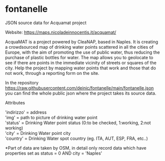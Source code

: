 # fontanelle
JSON source data for Acquamat project

Website: https://maps.nicoladeinnocentis.it/acquamat/

AcquaMAT is a project powered by CleaNAP, based in Naples. It is creating a crowdsourced map of drinking water points 
scattered in all the cities of Europe, with the aim of promoting the use of public water, thus reducing the purchase 
of plastic bottles for water.
The map allows you to geolocate to see if there are points in the immediate vicinity of streets or squares of the city. 
Help the project by mapping water points that work and those that do not work, through a reporting form on the site.

In the repository https://raw.githubusercontent.com/deinic/fontanelle/main/fontanelle.json
you can find the whole public json where the project takes its source data.

Attributes

'indirizzo' = address <br>
'img' = path to picture of drinking water point<br>
'status' = Drinking Water point status (0:to be checked, 1:working, 2:not working)<br>
'city' = Drinking Water point city<br>
'country' = Drinking Water spot country (eg. ITA, AUT, ESP, FRA, etc..)<br>




*Part of data are taken by OSM, in detail only record data which have properties set as status = 0 AND city = 'Naples'

